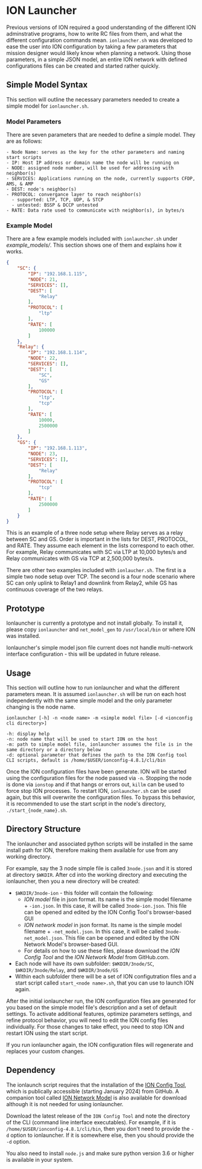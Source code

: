# ION Launcher
Previous versions of ION required a good understanding of the different ION adminstrative programs, how to write RC files from them, and what the different configuration commands mean.
`ionlauncher.sh` was developed to ease the user into ION configuration by taking a few parameters that mission designer would likely know when planning a network.
Using those parameters, in a simple JSON model, an entire ION network with defined configurations files can be created and started rather quickly.

## Simple Model Syntax
This section will outline the necessary parameters needed to create a simple model for `ionlauncher.sh`.

### Model Parameters
There are seven parameters that are needed to define a simple model. They are as follows:

    - Node Name: serves as the key for the other parameters and naming start scripts
    - IP: Host IP address or domain name the node will be running on
    - NODE: assigned node number, will be used for addressing with neighbor(s)
    - SERVICES: Applications running on the node, currently supports CFDP, AMS, & AMP
    - DEST: node's neighbor(s)
    - PROTOCOL: convergance layer to reach neighbor(s)
      - supported: LTP, TCP, UDP, & STCP
      - untested: BSSP & DCCP untested
    - RATE: Data rate used to communicate with neighbor(s), in bytes/s

### Example Model
There are a few example models included with `ionlauncher.sh` under *example_models/*. This section shows one of them and explains how it works.
```json
{
    "SC": {
        "IP": "192.168.1.115",
        "NODE": 21,
        "SERVICES": [],
        "DEST": [
            "Relay"
        ],
        "PROTOCOL": [
            "ltp"
        ],
        "RATE": [
            100000
        ]
    },
    "Relay": {
        "IP": "192.168.1.114",
        "NODE": 22,
        "SERVICES": [],
        "DEST": [
            "SC",
            "GS"
        ],
        "PROTOCOL": [
            "ltp",
            "tcp"
        ],
        "RATE": [
            10000,
            2500000
        ]
    },
    "GS": {
        "IP": "192.168.1.113",
        "NODE": 23,
        "SERVICES": [],
        "DEST": [
            "Relay"
        ],
        "PROTOCOL": [
            "tcp"
        ],
        "RATE": [
            2500000
        ]
    }
}
```
This is an example of a three node setup where Relay serves as a relay between SC and GS. Order is important in the lists for DEST, PROTOCOL, and RATE. They assume each element in the lists correspond to each other. For example, Relay communicates with SC via LTP at 10,000 bytes/s and Relay communicates with GS via TCP at 2,500,000 bytes/s.

There are other two examples included with `ionlaucher.sh`. The first is a simple two node setup over TCP. The second is a four node scenario where SC can only uplink to Relay1 and downlink from Relay2, while GS has continuous coverage of the two relays.

## Prototype
Ionlauncher is currently a prototype and not install globally. To install it, please copy `ionlauncher` and `net_model_gen` to `/usr/local/bin` or where ION was installed.

Ionlauncher's simple model json file current does not handle multi-network interface configuration - this will be updated in future release.

## Usage
This section will outline how to run ionlauncher and what the different parameters mean. It is assumed `ionlauncher.sh` will be run on each host independently with the same simple model and the only parameter changing is the node name.

`ionlauncher [-h] -n <node name> -m <simple model file> [-d <ionconfig cli directory>]`

    -h: display help
    -n: node name that will be used to start ION on the host
    -m: path to simple model file, ionlauncher assumes the file is in the same directory or a directory below
    -d: optional parameter that defines the path to the ION Config tool CLI scripts, default is /home/$USER/ionconfig-4.8.1/cli/bin

Once the ION configuration files have been generate. ION will be started using the configuration files for the node passed via `-n`.
Stopping the node is done via `ionstop` and if that hangs or errors out, `killm` can be used to force stop ION processes.
To restart ION, `ionlauncher.sh` can be used again, but this will overwrite the configuration files. To bypass this behavior, it is recommended to use the start script in the node's directory, `./start_{node_name}.sh`.

## Directory Structure
The ionlauncher and associated python scripts will be installed in the same install path for ION, therefore making them available for use from any working directory.

For example, say the 3 node simple file is called `3node.json` and it is stored at directory `$WKDIR`. After cd into the working directory and executing the ionlauncher, then you a new directory will be created:

* `$WKDIR/3node-ion` - this folder will contain the following:
    * _ION model_ file in json format. Its name is the simple model filename + `-ion.json`. In this case, it will be called `3node-ion.json`. This file can be opened and edited by the ION Config Tool's browser-based GUI
    * _ION network model_ in json format. Its name is the simple model filename + `-net_model.json`. In this case, it will be called `3node-net_model.json`. This file can be opened and edited by the ION Network Model's browser-based GUI.
    * For details on how to use these files, please download the _ION Config Tool_ and the _ION Network Model_ from GitHub.com. 
* Each node will have its own subfolder: `$WKDIR/3node/SC`, `$WKDIR/3node/Relay`, and `$WKDIR/3node/GS` 
* Within each subfolder there will be a set of ION configutration files and a start script called `start_<node name>.sh`, that you can use to launch ION again.

After the initial ionlauncher run, the ION configuration files are generated for you based on the simple model file's description and a set of default settings. To activate additional features, optimize parameters settings, and refine protocol behavior, you will need to edit the ION config files individually. For those changes to take effect, you need to stop ION and restart ION using the start script.

If you run ionlauncher again, the ION configuration files will regenerate and replaces your custom changes.

## Dependency
The ionlaunch script requires that the installation of the [ION Config Tool](https://github.com/nasa-jpl/ion-config-tool), which is publically accessible (starting January 2024) from GitHub. A companion tool called [ION Network Model](https://github.com/nasa-jpl/ion-network-model) is also available for download although it is not needed for using ionlauncher.

Download the latest release of the `ION Config Tool` and note the directory of the CLI (command line interface executables). For example, if it is `/home/$USER/ionconfig-4.8.1/cli/bin`, then you don't need to provide the `-d` option to ionlauncher. If it is somewhere else, then you should provide the `-d` option.

You also need to install `node.js` and make sure python version 3.6 or higher is available in your system.

